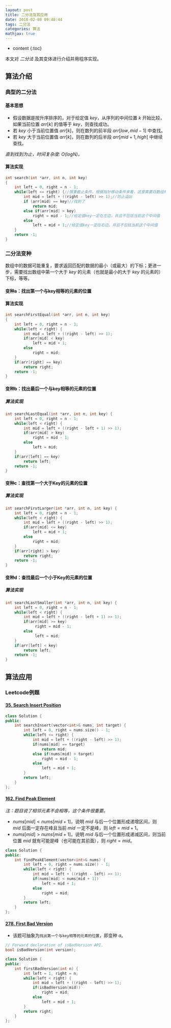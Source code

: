 ```yaml
---
layout: post
title: 二分法及其应用
date: 2018-02-08 09:48:44
tags: 二分法
categories: 算法
mathjax: true
---
```


* content
{:toc}

本文对 *二分法* 及其变体进行介绍并用程序实现。




## 算法介绍
### 典型的二分法
#### 基本思想
* 假设数据是按升序排序的，对于给定值 $key$，从序列的中间位置 $k$ 开始比较，如果当前位置 $arr[k]$ 的值等于 $key$，则查找成功。
* 若 $key$ 小于当前位置值 $arr[k]$，则在数列的前半段 $arr[low,mid-1]$ 中查找。
* 若 $key$ 大于当前位置值 $arr[k]$，则在数列的后半段 $arr[mid+1,high]$ 中继续查找。

*直到找到为止，时间复杂度: $O(logN)$。*

#### 算法实现
```C++
int search(int *arr, int n, int key)
{
    int left = 0, right = n - 1;
    while(left <= right) {//慎重截止条件，根据指针移动条件来看，这里需要将数组判断到空为止
        int mid = left + ((right - left) >> 1);//防止溢出
        if (arr[mid] == key)//找到了
            return mid; 
        else if(arr[mid] > key) 
            right = mid - 1;//给定值key一定在左边，并且不包括当前这个中间值
        else 
            left = mid + 1;//给定值key一定在右边，并且不包括当前这个中间值
    }
    return -1;
}
```
### 二分法变种
数组中的数据可能重复，要求返回匹配的数据的最小（或最大）的下标；更进一步，需要找出数组中第一个大于 $key$ 的元素（也就是最小的大于 $key$ 的元素的）下标，等等。

#### 变种a：找出第一个与key相等的元素的位置
#### 算法实现
```C++
int searchFirstEqual(int *arr, int n, int key)
{
    int left = 0, right = n - 1;
    while(left < right) {
        int mid = left + ((right - left) >> 1);
        if(arr[mid] < key)
            left = mid + 1;
        else
            right = mid;
    }
    if(arr[right] == key) 
        return right;
    return -1;
}
```

#### 变种b：找出最后一个与key相等的元素的位置
##### 算法实现
```C++
int searchLastEqual(int *arr, int n, int key) {
    int left = 0, right = n - 1;
    while(left < right) {
        int mid = left + ((right - left + 1) >> 1);
        if(arr[mid] > key)
            right = mid - 1;
        else
            left = mid;
    }
    if(arr[left] == key) 
        return left;
    return -1;
}
```
#### 变种c：查找第一个大于Key的元素的位置
##### 算法实现
```C++
int searchFirstLarger(int *arr, int n, int key) {
    int left = 0, right = n - 1;
    while(left < right) {
        int mid = left + ((right - left) >> 1);
        if(arr[mid] <= key) 
            left = mid + 1;
        else
            right = mid;
    }
    if(arr[right] > key)
        return right;
    return -1;
}
```
#### 变种d：查找最后一个小于Key的元素的位置
##### 算法实现
```C++
int searchLastSmaller(int *arr, int n, int key) {
    int left = 0, right = n - 1;
    while(left < right) {
        int mid = left + ((right - left + 1) >> 1);
        if(arr[mid] >= key) 
             right = mid - 1;
        else
             left = mid;
    }
    if(arr[left] < key)
        return left;
    return -1;
}
```
## 算法应用
### Leetcode例题
#### [35. Search Insert Position](https://leetcode.com/problems/search-insert-position/description/)
```C++
class Solution {
public:
    int searchInsert(vector<int>& nums, int target) {
        int left = 0, right = nums.size() - 1;
        while(left <= right) {
            int mid = left + ((right - left) >> 1);
            if(nums[mid] == target)
                return mid;
            else if(nums[mid] > target)
                right = mid - 1;
            else
                left = mid + 1;
        }
        return left;
    }
};
```
#### [162. Find Peak Element](https://leetcode.com/problems/find-peak-element/description/)

*注：题目说了相邻元素不会相等，这个条件很重要。*

* $nums[mid] < nums[mid + 1]$，说明 $mid$ 与后一个位置形成递增区间，则 $mid$ 后面一定存在峰且当前 $mid$ 一定不是峰，则 $left=mid+1$。
* $nums[mid] > nums[mid + 1]$，说明 $mid$ 与后一个位置形成递减区间，则当前位置 $mid$ 就有可能是峰（也可能在其前面），则 $right=mid$。

```C++
class Solution {
public:
    int findPeakElement(vector<int>& nums) {
        int left = 0, right = nums.size() - 1;
        while(left < right) {
            int mid = left + ((right - left) >> 1);
            if(nums[mid] < nums[mid + 1])
                left = mid + 1;
            else
                right = mid;   
        }
        return left;
    }
};
```
#### [278. First Bad Version](https://leetcode.com/problems/first-bad-version/description/)
* 该题可抽象为`找出第一个与key相等的元素的位置`，即变种 $a$。

```C++
// Forward declaration of isBadVersion API.
bool isBadVersion(int version);

class Solution {
public:
    int firstBadVersion(int n) {
        int left = 1, right = n;
        while(left < right) {
            int mid = left + ((right - left) >> 1);
            if(isBadVersion(mid))
                right = mid;
            else
                left = mid + 1;
        }
        return right;
    }
};
```
